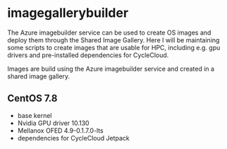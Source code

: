 # imagegallerybuilder

The Azure imagebuilder service can be used to create OS images and deploy them through the Shared Image Gallery. Here I will
be maintaining some scripts to create images that are usable for HPC, including e.g. gpu drivers and pre-installed dependencies
for CycleCloud.

Images are build using the Azure imagebuilder service and created in a shared image gallery.

## CentOS 7.8
 * base kernel
 * Nvidia GPU driver 10.130
 * Mellanox OFED 4.9-0.1.7.0-lts
 * dependencies for CycleCloud Jetpack 
